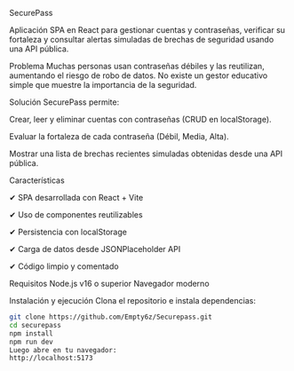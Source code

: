 SecurePass

Aplicación SPA en React para gestionar cuentas y contraseñas, verificar su fortaleza y consultar alertas simuladas de brechas de seguridad usando una API pública.

Problema
Muchas personas usan contraseñas débiles y las reutilizan, aumentando el riesgo de robo de datos. No existe un gestor educativo simple que muestre la importancia de la seguridad.

Solución
SecurePass permite:

Crear, leer y eliminar cuentas con contraseñas (CRUD en localStorage).

Evaluar la fortaleza de cada contraseña (Débil, Media, Alta).

Mostrar una lista de brechas recientes simuladas obtenidas desde una API pública.

Características

✔ SPA desarrollada con React + Vite

✔ Uso de componentes reutilizables

✔ Persistencia con localStorage

✔ Carga de datos desde JSONPlaceholder API

✔ Código limpio y comentado

Requisitos
Node.js v16 o superior
Navegador moderno

Instalación y ejecución
Clona el repositorio e instala dependencias:

```bash
git clone https://github.com/Empty6z/Securepass.git
cd securepass
npm install
npm run dev
Luego abre en tu navegador:
http://localhost:5173

